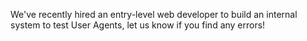 We've recently hired an entry-level web developer to build an internal system to test User Agents, let us know if you find any errors! 
